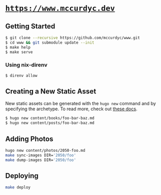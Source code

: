 # [`https://www.mccurdyc.dev`](https://www.mccurdyc.dev)

## Getting Started

```bash
$ git clone --recursive https://github.com/mccurdyc/www.git
$ cd www && git submodule update --init
$ make help
$ make serve
```

### Using nix-direnv

```bash
$ direnv allow
```

## Creating a New Static Asset

New static assets can be generated with the `hugo new` command and by specifying
the archetype. To read more, check out [these docs](https://gohugo.io/content-management/archetypes/#what-are-archetypes).

```bash
$ hugo new content/books/foo-bar-baz.md
$ hugo new content/posts/foo-bar-baz.md
```

## Adding Photos

```bash
hugo new content/photos/2050-foo.md
make sync-images DIR='2050/foo'
make dump-images DIR='2050/foo'
```

## Deploying

```bash
make deploy
```
